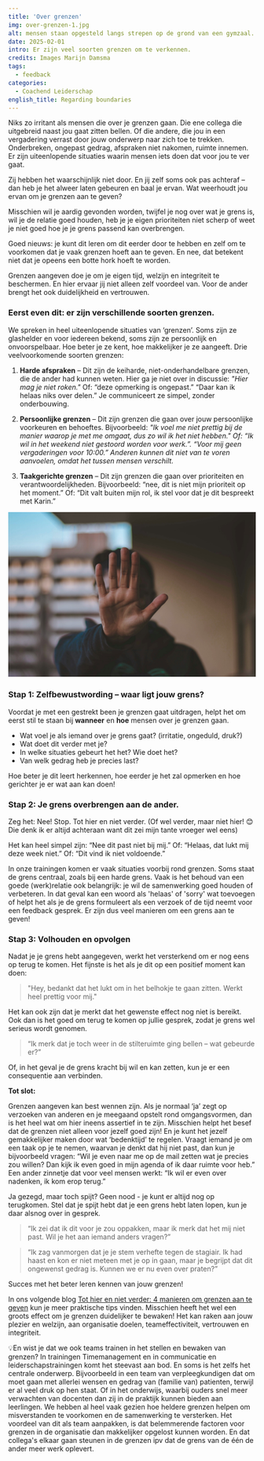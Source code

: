 ```yaml
---
title: 'Over grenzen'
img: over-grenzen-1.jpg
alt: mensen staan opgesteld langs strepen op de grond van een gymzaal.
date: 2025-02-01
intro: Er zijn veel soorten grenzen om te verkennen.
credits: Images Marijn Damsma
tags:
  - feedback
categories:
  - Coachend Leiderschap
english_title: Regarding boundaries
---
```


Niks zo irritant als mensen die over je grenzen gaan. Die ene collega die uitgebreid naast jou gaat zitten bellen. Of die andere, die jou in een vergadering verrast door jouw onderwerp naar zich toe te trekken. Onderbreken, ongepast gedrag, afspraken niet nakomen, ruimte innemen. Er zijn uiteenlopende situaties waarin mensen iets doen dat voor jou te ver gaat.

Zij hebben het waarschijnlijk niet door. En jij zelf soms ook pas achteraf – dan heb je het alweer laten gebeuren en baal je ervan. Wat weerhoudt jou ervan om je grenzen aan te geven?

Misschien wil je aardig gevonden worden, twijfel je nog over wat je grens is, wil je de relatie goed houden, heb je je eigen prioriteiten niet scherp of weet je niet goed hoe je je grens passend kan overbrengen.

Goed nieuws: je kunt dit leren om dit eerder door te hebben en zelf om te voorkomen dat je vaak grenzen hoeft aan te geven. En nee, dat betekent niet dat je opeens een botte hork hoeft te worden.

Grenzen aangeven doe je om je eigen tijd, welzijn en integriteit te beschermen. En hier ervaar jij niet alleen zelf voordeel van. Voor de ander brengt het ook duidelijkheid en vertrouwen.

### Eerst even dit: er zijn verschillende soorten grenzen.

We spreken in heel uiteenlopende situaties van ‘grenzen’. Soms zijn ze glashelder en voor iedereen bekend, soms zijn ze persoonlijk en onvoorspelbaar. Hoe beter je ze kent, hoe makkelijker je ze aangeeft. Drie veelvoorkomende soorten grenzen:

1.  **Harde afspraken** – Dit zijn de keiharde, niet-onderhandelbare grenzen, die de ander had kunnen weten. Hier ga je niet over in discussie: _"Hier mag je niet roken."_ Of: “deze opmerking is ongepast.” “Daar kan ik helaas niks over delen.” Je communiceert ze simpel, zonder onderbouwing.

2.  **Persoonlijke grenzen** – Dit zijn grenzen die gaan over jouw persoonlijke voorkeuren en behoeftes. Bijvoorbeeld: _"Ik voel me niet prettig bij de manier waarop je met me omgaat, dus zo wil ik het niet hebben." Of: “Ik wil in het weekend niet gestoord worden voor werk.”. “Voor mij geen vergaderingen voor 10:00.” Anderen kunnen dit niet van te voren aanvoelen, omdat het tussen mensen verschilt._

3.  **Taakgerichte grenzen** – Dit zijn grenzen die gaan over prioriteiten en verantwoordelijkheden. Bijvoorbeeld: “nee, dit is niet mijn prioriteit op het moment.” Of: “Dit valt buiten mijn rol, ik stel voor dat je dit bespreekt met Karin.”

![Een persoon gebaart om te stoppen](./over-grenzen-2.jpg)

### Stap 1: Zelfbewustwording – waar ligt jouw grens?

Voordat je met een gestrekt been je grenzen gaat uitdragen, helpt het om eerst stil te staan bij **wanneer** en **hoe** mensen over je grenzen gaan.

- Wat voel je als iemand over je grens gaat? (irritatie, ongeduld, druk?)
- Wat doet dit verder met je?
- In welke situaties gebeurt het het? Wie doet het?
- Van welk gedrag heb je precies last?

Hoe beter je dit leert herkennen, hoe eerder je het zal opmerken en hoe gerichter je er wat aan kan doen!

### Stap 2: Je grens overbrengen aan de ander.

Zeg het: Nee! Stop. Tot hier en niet verder. (Of wel verder, maar niet hier! 😊 Die denk ik er altijd achteraan want dit zei mijn tante vroeger wel eens)

Het kan heel simpel zijn: “Nee dit past niet bij mij.” Of: “Helaas, dat lukt mij deze week niet.” Of: “Dit vind ik niet voldoende.”

In onze trainingen komen er vaak situaties voorbij rond grenzen. Soms staat de grens centraal, zoals bij een harde grens. Vaak is het behoud van een goede (werk)relatie ook belangrijk: je wil de samenwerking goed houden of verbeteren. In dat geval kan een woord als 'helaas' of 'sorry' wat toevoegen of helpt het als je de grens formuleert als een verzoek of de tijd neemt voor een feedback gesprek. Er zijn dus veel manieren om een grens aan te geven!

### Stap 3: Volhouden en opvolgen

Nadat je je grens hebt aangegeven, werkt het versterkend om er nog eens op terug te komen. Het fijnste is het als je dit op een positief moment kan doen:

> "Hey, bedankt dat het lukt om in het belhokje te gaan zitten. Werkt heel prettig voor mij."

Het kan ook zijn dat je merkt dat het gewenste effect nog niet is bereikt. Ook dan is het goed om terug te komen op jullie gesprek, zodat je grens wel serieus wordt genomen.

> “Ik merk dat je toch weer in de stilteruimte ging bellen – wat gebeurde er?”

Of, in het geval je de grens kracht bij wil en kan zetten, kun je er een consequentie aan verbinden.

**Tot slot:**

Grenzen aangeven kan best wennen zijn. Als je normaal ‘ja’ zegt op verzoeken van anderen en je meegaand opstelt rond omgangsvormen, dan is het heel wat om hier ineens assertief in te zijn. Misschien helpt het besef dat de grenzen niet alleen voor jezelf goed zijn! En je kunt het jezelf gemakkelijker maken door wat ‘bedenktijd’ te regelen. Vraagt iemand je om een taak op je te nemen, waarvan je denkt dat hij niet past, dan kun je bijvoorbeeld vragen: “Wil je even naar me op de mail zetten wat je precies zou willen? Dan kijk ik even goed in mijn agenda of ik daar ruimte voor heb.” Een ander zinnetje dat voor veel mensen werkt: “Ik wil er even over nadenken, ik kom erop terug.”

Ja gezegd, maar toch spijt? Geen nood - je kunt er altijd nog op terugkomen. Stel dat je spijt hebt dat je een grens hebt laten lopen, kun je daar alsnog over in gesprek.

> “Ik zei dat ik dit voor je zou oppakken, maar ik merk dat het mij niet past. Wil je het aan iemand anders vragen?”

> “Ik zag vanmorgen dat je je stem verhefte tegen de stagiair. Ik had haast en kon er niet meteen met je op in gaan, maar je begrijpt dat dit ongewenst gedrag is. Kunnen we er nu even over praten?”

Succes met het beter leren kennen van jouw grenzen!

In ons volgende blog [Tot hier en niet verder: 4 manieren om grenzen aan te geven](./grenzen-effectief-uiten) kun je meer praktische tips vinden. Misschien heeft het wel een groots effect om je grenzen duidelijker te bewaken! Het kan raken aan jouw plezier en welzijn, aan organisatie doelen, teameffectiviteit, vertrouwen en integriteit.

💡En wist je dat we ook teams trainen in het stellen en bewaken van grenzen? In trainingen Timemanagement en in communicatie en leiderschapstrainingen komt het steevast aan bod. En soms is het zelfs het centrale onderwerp. Bijvoorbeeld in een team van verpleegkundigen dat om moet gaan met allerlei wensen en gedrag van (familie van) patienten, terwijl er al veel druk op hen staat. Of in het onderwijs, waarbij ouders snel meer verwachten van docenten dan zij in de praktijk kunnen bieden aan leerlingen. We hebben al heel vaak gezien hoe heldere grenzen helpen om misverstanden te voorkomen en de samenwerking te versterken. Het voordeel van dit als team aanpakken, is dat belemmerende factoren voor grenzen in de organisatie dan makkelijker opgelost kunnen worden. En dat collega's elkaar gaan steunen in de grenzen ipv dat de grens van de één de ander meer werk oplevert.
